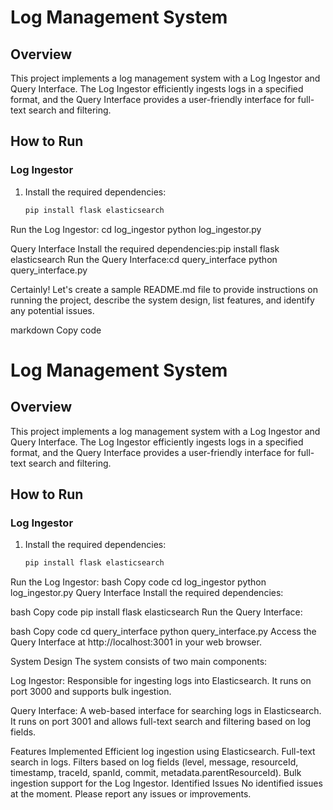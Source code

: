 # Log Management System

## Overview

This project implements a log management system with a Log Ingestor and Query Interface. The Log Ingestor efficiently ingests logs in a specified format, and the Query Interface provides a user-friendly interface for full-text search and filtering.

## How to Run

### Log Ingestor

1. Install the required dependencies:
   ```bash
   pip install flask elasticsearch
Run the Log Ingestor:
cd log_ingestor
python log_ingestor.py


Query Interface
Install the required dependencies:pip install flask elasticsearch
Run the Query Interface:cd query_interface
python query_interface.py

Certainly! Let's create a sample README.md file to provide instructions on running the project, describe the system design, list features, and identify any potential issues.

markdown
Copy code
# Log Management System

## Overview

This project implements a log management system with a Log Ingestor and Query Interface. The Log Ingestor efficiently ingests logs in a specified format, and the Query Interface provides a user-friendly interface for full-text search and filtering.

## How to Run

### Log Ingestor

1. Install the required dependencies:
   ```bash
   pip install flask elasticsearch
Run the Log Ingestor:
bash
Copy code
cd log_ingestor
python log_ingestor.py
Query Interface
Install the required dependencies:

bash
Copy code
pip install flask elasticsearch
Run the Query Interface:

bash
Copy code
cd query_interface
python query_interface.py
Access the Query Interface at http://localhost:3001 in your web browser.

System Design
The system consists of two main components:

Log Ingestor: Responsible for ingesting logs into Elasticsearch. It runs on port 3000 and supports bulk ingestion.

Query Interface: A web-based interface for searching logs in Elasticsearch. It runs on port 3001 and allows full-text search and filtering based on log fields.

Features Implemented
Efficient log ingestion using Elasticsearch.
Full-text search in logs.
Filters based on log fields (level, message, resourceId, timestamp, traceId, spanId, commit, metadata.parentResourceId).
Bulk ingestion support for the Log Ingestor.
Identified Issues
No identified issues at the moment. Please report any issues or improvements.
